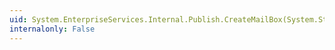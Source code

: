 ```yaml
---
uid: System.EnterpriseServices.Internal.Publish.CreateMailBox(System.String,System.String,System.String@,System.String@,System.String@,System.String@)
internalonly: False
---
```

